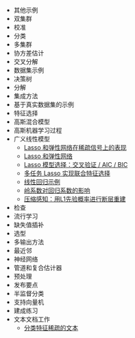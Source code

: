 * 其他示例
* 双集群
* 校准
* 分类
* 多集群
* 协方差估计
* 交叉分解
* 数据集示例
* 决策树
* 分解
* 集成方法
* 基于真实数据集的示例
* 特征选择
* 高斯混合模型
* 高斯机器学习过程
* 广义线性模型
    * [Lasso 和弹性网络在稀疏信号上的表现](Generalized_Linear_Models/plot_lasso_and_elasticnet.md)
    * [Lasso 和弹性网络](Generalized_Linear_Models/plot_lasso_coordinate_descent_path.md)
    * [Lasso 模型选择：交叉验证 / AIC / BIC](Generalized_Linear_Models/plot_lasso_model_selection.md)
    * [多任务 Lasso 实现联合特征选择](Generalized_Linear_Models/plot_multi_task_lasso_support.md)
    * [线性回归示例](Generalized_Linear_Models/plot_ols.md)
    * [岭系数对回归系数的影响](Generalized_Linear_Models/plot_ridge_path.md)
    * [压缩感知：用L1先验概率进行断层重建](Generalized_Linear_Models/plot_tomography_l1_reconstruction.md)
* 检查
* 流行学习
* 缺失值插补
* 选型
* 多输出方法
* 最近邻
* 神经网络
* 管道和复合估计器
* 预处理
* 发布要点
* 半监督分类
* 支持向量机
* 建成练习
* 文本文档工作
    * [分类特征稀疏的文本](Generalized_Linear_Models/plot_document_classification_20newsgroups.md)
